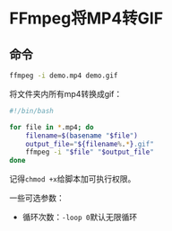 # FFmpeg将MP4转GIF

## 命令

```bash
ffmpeg -i demo.mp4 demo.gif
```

将文件夹内所有mp4转换成gif：

```bash
#!/bin/bash

for file in *.mp4; do
    filename=$(basename "$file")
    output_file="${filename%.*}.gif"
    ffmpeg -i "$file" "$output_file"
done
```

记得`chmod +x`给脚本加可执行权限。

一些可选参数：

- 循环次数：`-loop 0`默认无限循环